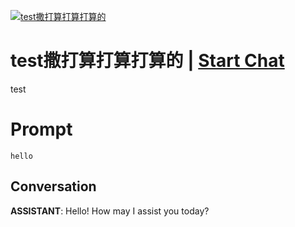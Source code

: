 
[![test撒打算打算打算的](https://flow-prompt-covers.s3.us-west-1.amazonaws.com/icon/realistic/real_2.png)](https://gptcall.net/chat.html?data=%7B%22contact%22%3A%7B%22id%22%3A%22Ux5wu4IGISFapGHv1Udhs%22%2C%22flow%22%3Atrue%7D%7D)
# test撒打算打算打算的 | [Start Chat](https://gptcall.net/chat.html?data=%7B%22contact%22%3A%7B%22id%22%3A%22Ux5wu4IGISFapGHv1Udhs%22%2C%22flow%22%3Atrue%7D%7D)
test

# Prompt

```
hello
```

## Conversation

**ASSISTANT**: Hello! How may I assist you today?



